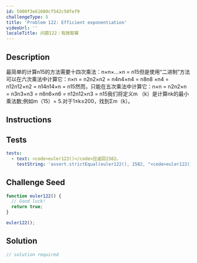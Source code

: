 ```yaml
---
id: 5900f3e61000cf542c50fef9
challengeType: 5
title: 'Problem 122: Efficient exponentiation'
videoUrl: ''
localeTitle: 问题122：有效取幂
---
```


## Description
<section id="description">最简单的计算n15的方法需要十四次乘法：n×n×...×n = n15但是使用“二进制”方法可以在六次乘法中计算它：n×n = n2n2×n2 = n4n4×n4 = n8n8 ×n4 = n12n12×n2 = n14n14×n = n15然而，只能在五次乘法中计算它：n×n = n2n2×n = n3n3×n3 = n6n6×n6 = n12n12×n3 = n15我们将定义m （k）是计算nk的最小乘法数;例如m（15）= 5.对于1≤k≤200，找到Σm（k）。 </section>

## Instructions
<section id="instructions">
</section>

## Tests
<section id='tests'>

```yml
tests:
  - text: <code>euler122()</code>应返回1582。
    testString: 'assert.strictEqual(euler122(), 1582, "<code>euler122()</code> should return 1582.");'

```

</section>

## Challenge Seed
<section id='challengeSeed'>

<div id='js-seed'>

```js
function euler122() {
  // Good luck!
  return true;
}

euler122();

```

</div>



</section>

## Solution
<section id='solution'>

```js
// solution required
```
</section>
